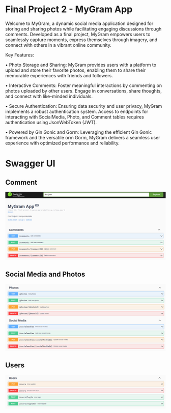# Final Project 2 - MyGram App

Welcome to MyGram, a dynamic social media application designed for storing and sharing photos while facilitating engaging discussions through comments. Developed as a final project, MyGram empowers users to seamlessly capture moments, express themselves through imagery, and connect with others in a vibrant online community.

Key Features:

• Photo Storage and Sharing: MyGram provides users with a platform to upload and store their favorite photos, enabling them to share their memorable experiences with friends and followers.

• Interactive Comments: Foster meaningful interactions by commenting on photos uploaded by other users. Engage in conversations, share thoughts, and connect with like-minded individuals.

• Secure Authentication: Ensuring data security and user privacy, MyGram implements a robust authentication system. Access to endpoints for interacting with SocialMedia, Photo, and Comment tables requires authentication using JsonWebToken (JWT).

• Powered by Gin Gonic and Gorm: Leveraging the efficient Gin Gonic framework and the versatile orm Gorm, MyGram delivers a seamless user experience with optimized performance and reliability.

# Swagger UI

## Comment

![](assets/comments.png)

## Social Media and Photos

![](assets/photos_and_social_media.png)

## Users

![](assets/users.png)
